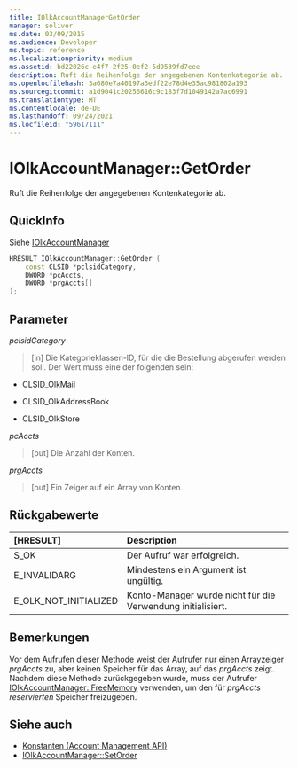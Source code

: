 ```yaml
---
title: IOlkAccountManagerGetOrder
manager: soliver
ms.date: 03/09/2015
ms.audience: Developer
ms.topic: reference
ms.localizationpriority: medium
ms.assetid: bd22026c-e4f7-2f25-0ef2-5d9539fd7eee
description: Ruft die Reihenfolge der angegebenen Kontenkategorie ab.
ms.openlocfilehash: 3a680e7a40197a3edf22e78d4e35ac981802a193
ms.sourcegitcommit: a1d9041c20256616c9c183f7d1049142a7ac6991
ms.translationtype: MT
ms.contentlocale: de-DE
ms.lasthandoff: 09/24/2021
ms.locfileid: "59617111"
---
```

# <a name="iolkaccountmanagergetorder"></a>IOlkAccountManager::GetOrder

Ruft die Reihenfolge der angegebenen Kontenkategorie ab.
  
## <a name="quick-info"></a>QuickInfo

Siehe [IOlkAccountManager](iolkaccountmanager.md)
  
```cpp
HRESULT IOlkAccountManager::GetOrder (  
    const CLSID *pclsidCategory, 
    DWORD *pcAccts, 
    DWORD *prgAccts[] 
); 
```

## <a name="parameters"></a>Parameter

_pclsidCategory_
  
> [in] Die Kategorieklassen-ID, für die die Bestellung abgerufen werden soll. Der Wert muss eine der folgenden sein:
    
   - CLSID_OlkMail
    
   - CLSID_OlkAddressBook
    
   - CLSID_OlkStore
    
_pcAccts_
  
>  [out] Die Anzahl der Konten. 
    
_prgAccts_
  
> [out] Ein Zeiger auf ein Array von Konten.
    
## <a name="return-values"></a>Rückgabewerte

|**[HRESULT]**|**Description**|
|:-----|:-----|
|S_OK  <br/> |Der Aufruf war erfolgreich.  <br/> |
|E_INVALIDARG  <br/> |Mindestens ein Argument ist ungültig.  <br/> |
|E_OLK_NOT_INITIALIZED  <br/> |Konto-Manager wurde nicht für die Verwendung initialisiert.  <br/> |
   
## <a name="remarks"></a>Bemerkungen

Vor dem Aufrufen dieser Methode weist der Aufrufer nur einen Arrayzeiger  *prgAccts*  zu, aber keinen Speicher für das Array, auf das  *prgAccts*  zeigt. Nachdem diese Methode zurückgegeben wurde, muss der Aufrufer [IOlkAccountManager::FreeMemory](iolkaccountmanager-freememory.md) verwenden, um den für  *prgAccts reservierten*  Speicher freizugeben. 
  
## <a name="see-also"></a>Siehe auch

- [Konstanten (Account Management API)](constants-account-management-api.md)  
- [IOlkAccountManager::SetOrder](iolkaccountmanager-setorder.md)

